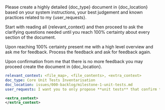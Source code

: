 Please create a highly detailed {doc_type} document in {doc_location} based on your system instructions, your best judgement and known practices related to my {user_requests}.

Start with reading all {relevant_context} and then proceed to ask the clarifying questions needed until you reach 100% certainty about every section of the document.

Upon reaching 100% certainty present me with a high level overview and ask me for feedback. Process the feedback and ask for feedback again.

Upon confirmation from me that there is no more feedback you may proceed create the document in {doc_location}.

```yaml
relevant_context: <file_map>, <file_contents>, <extra_context>
doc_type: Core Unit Tests Inventarisation
doc_location: issues/000-backlog/milestone-1-unit-tests.md
user_requests: I want you to only propose **unit tests** that confirm the core functionality of the feature. Do not create tests for edge cases, error flows, integration points, performance, security, or anything else that does not directly confirm just and only the core functionality. the end goal is have a list of suggested core unit tests that we may wnat to create focusing only on core functionality - also include your reasoning and your suggested approach (short pseudo)
```

```xml
<extra_context>
</extra_context>
```
